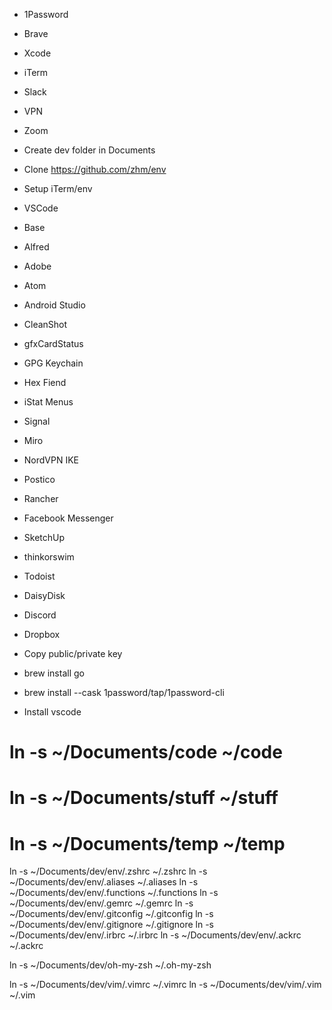 * 1Password
* Brave
* Xcode
* iTerm
* Slack
* VPN
* Zoom
* Create dev folder in Documents
* Clone https://github.com/zhm/env
* Setup iTerm/env

* VSCode
* Base
* Alfred
* Adobe
* Atom
* Android Studio
* CleanShot
* gfxCardStatus
* GPG Keychain
* Hex Fiend
* iStat Menus
* Signal
* Miro
* NordVPN IKE
* Postico
* Rancher
* Facebook Messenger
* SketchUp
* thinkorswim
* Todoist
* DaisyDisk
* Discord
* Dropbox

* Copy public/private key

* brew install go
* brew install --cask 1password/tap/1password-cli

* Install vscode

# ln -s ~/Documents/code ~/code
# ln -s ~/Documents/stuff ~/stuff
# ln -s ~/Documents/temp ~/temp

ln -s ~/Documents/dev/env/.zshrc ~/.zshrc
ln -s ~/Documents/dev/env/.aliases ~/.aliases
ln -s ~/Documents/dev/env/.functions ~/.functions
ln -s ~/Documents/dev/env/.gemrc ~/.gemrc
ln -s ~/Documents/dev/env/.gitconfig ~/.gitconfig
ln -s ~/Documents/dev/env/.gitignore ~/.gitignore
ln -s ~/Documents/dev/env/.irbrc ~/.irbrc
ln -s ~/Documents/dev/env/.ackrc ~/.ackrc

ln -s ~/Documents/dev/oh-my-zsh ~/.oh-my-zsh

ln -s ~/Documents/dev/vim/.vimrc ~/.vimrc
ln -s ~/Documents/dev/vim/.vim ~/.vim
